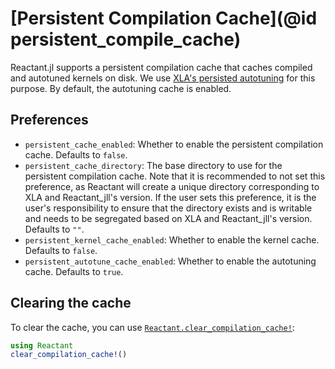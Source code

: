 # [Persistent Compilation Cache](@id persistent_compile_cache)

Reactant.jl supports a persistent compilation cache that caches compiled and autotuned
kernels on disk. We use [XLA's persisted autotuning](https://openxla.org/xla/persisted_autotuning)
for this purpose. By default, the autotuning cache is enabled.

## Preferences

- `persistent_cache_enabled`: Whether to enable the persistent compilation cache. Defaults
  to `false`.
- `persistent_cache_directory`: The base directory to use for the persistent compilation
  cache. Note that it is recommended to not set this preference, as Reactant will create
  a unique directory corresponding to XLA and Reactant_jll's version. If the user sets
  this preference, it is the user's responsibility to ensure that the directory exists
  and is writable and needs to be segregated based on XLA and Reactant_jll's version.
  Defaults to `""`.
- `persistent_kernel_cache_enabled`: Whether to enable the kernel cache. Defaults to `false`.
- `persistent_autotune_cache_enabled`: Whether to enable the autotuning cache. Defaults to
  `true`.

## Clearing the cache

To clear the cache, you can use [`Reactant.clear_compilation_cache!`](@ref):

```julia
using Reactant
clear_compilation_cache!()
```
